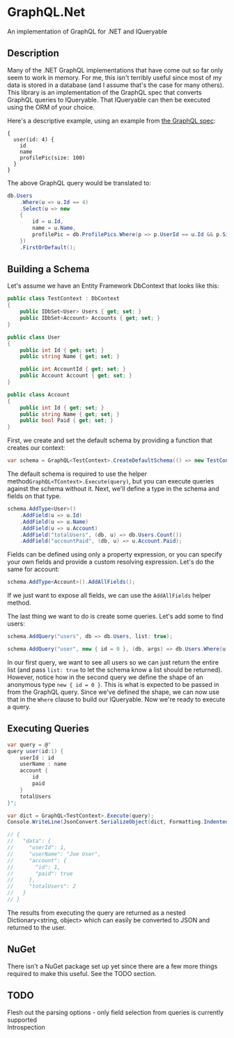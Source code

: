# GraphQL.Net
An implementation of GraphQL for .NET and IQueryable

## Description
Many of the .NET GraphQL implementations that have come out so far only seem to work in memory.
For me, this isn't terribly useful since most of my data is stored in a database (and I assume that's the case for many others). 
This library is an implementation of the GraphQL spec that converts GraphQL queries to IQueryable.
That IQueryable can then be executed using the ORM of your choice.

Here's a descriptive example, using an example from [the GraphQL spec](http://facebook.github.io/graphql/#sec-Language.Query-Document.Arguments):

```
{
  user(id: 4) {
    id
    name
    profilePic(size: 100)
  }
}
```

The above GraphQL query would be translated to:

```csharp
db.Users
    .Where(u => u.Id == 4)
    .Select(u => new
    {
        id = u.Id,
        name = u.Name,
        profilePic = db.ProfilePics.Where(p => p.UserId == u.Id && p.Size == 100)
    })
    .FirstOrDefault();
```

## Building a Schema
Let's assume we have an Entity Framework DbContext that looks like this:

```csharp
public class TestContext : DbContext
{
    public IDbSet<User> Users { get; set; }
    public IDbSet<Account> Accounts { get; set; }
}

public class User
{
    public int Id { get; set; }
    public string Name { get; set; }

    public int AccountId { get; set; }
    public Account Account { get; set; }
}

public class Account
{
    public int Id { get; set; }
    public string Name { get; set; }
    public bool Paid { get; set; }
}
```

First, we create and set the default schema by providing a function that creates our context:

```csharp
var schema = GraphQL<TestContext>.CreateDefaultSchema(() => new TestContext());
```

The default schema is required to use the helper method`GraphQL<TContext>.Execute(query)`, but you can execute queries against the schema without it. Next, we'll define a type in the schema and fields on that type.

```csharp
schema.AddType<User>()
    .AddField(u => u.Id)
    .AddField(u => u.Name)
    .AddField(u => u.Account)
    .AddField("totalUsers", (db, u) => db.Users.Count())
    .AddField("accountPaid", (db, u) => u.Account.Paid);
```

Fields can be defined using only a property expression, or you can specify your own fields and provide a custom resolving expression. Let's do the same for account:

```csharp
schema.AddType<Account>().AddAllFields();
```

If we just want to expose all fields, we can use the `AddAllFields` helper method.

The last thing we want to do is create some queries. Let's add some to find users:

```csharp
schema.AddQuery("users", db => db.Users, list: true);

schema.AddQuery("user", new { id = 0 }, (db, args) => db.Users.Where(u => u.Id == args.id));
```

In our first query, we want to see all users so we can just return the entire list (and pass `list: true` to let the schema know a list should be returned). However, notice how in the second query we define the shape of an anonymous type `new { id = 0 }`. This is what is expected to be passed in from the GraphQL query. Since we've defined the shape, we can now use that in the `Where` clause to build our IQueryable. Now we're ready to execute a query.

## Executing Queries

```csharp
var query = @"
query user(id:1) {
    userId : id
    userName : name
    account {
        id
        paid
    }
    totalUsers
}";

var dict = GraphQL<TestContext>.Execute(query);
Console.WriteLine(JsonConvert.SerializeObject(dict, Formatting.Indented));

// {
//   "data": {
//     "userId": 1,
//     "userName": "Joe User",
//     "account": {
//       "id": 1,
//       "paid": true
//     },
//     "totalUsers": 2
//   }
// }
```

The results from executing the query are returned as a nested Dictionary<string, object> which can easily be converted to JSON and returned to the user.

## NuGet
There isn't a NuGet package set up yet since there are a few more things required to make this useful. See the TODO section.

## TODO
Flesh out the parsing options - only field selection from queries is currently supported  
Introspection  

